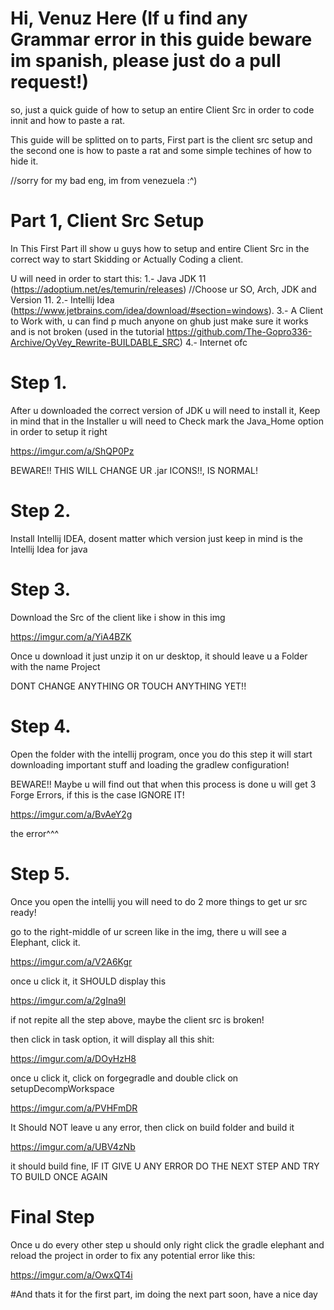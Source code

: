 # Hi, Venuz Here (If u find any Grammar error in this guide beware im spanish, please just do a pull request!)
so, just a quick guide of how to setup an entire Client Src in order to code innit and how to paste a rat.

This guide will be splitted on to parts, First part is the client src setup and the second one is how to paste a rat and
some simple techines of how to hide it.

//sorry for my bad eng, im from venezuela :^)

# Part 1, Client Src Setup
In This First Part ill show u guys how to setup and entire Client Src in the correct way to start Skidding or Actually
Coding a client.

U will need in order to start this:
1.- Java JDK 11 (https://adoptium.net/es/temurin/releases) //Choose ur SO, Arch, JDK and Version 11.
2.- Intellij Idea (https://www.jetbrains.com/idea/download/#section=windows).
3.- A Client to Work with, u can find p much anyone on ghub just make sure it works and is not broken (used in the tutorial
https://github.com/The-Gopro336-Archive/OyVey_Rewrite-BUILDABLE_SRC)
4.- Internet ofc

# Step 1. 
After u downloaded the correct version of JDK u will need to install it, Keep in mind that in the Installer u will need to
Check mark the Java_Home option in order to setup it right

https://imgur.com/a/ShQP0Pz

BEWARE!! THIS WILL CHANGE UR .jar ICONS!!, IS NORMAL!

# Step 2.
Install Intellij IDEA, dosent matter which version just keep in mind is the Intellij Idea for java

# Step 3.
Download the Src of the client like i show in this img

https://imgur.com/a/YiA4BZK

Once u download it just unzip it on ur desktop, it should leave u a Folder with the name Project

DONT CHANGE ANYTHING OR TOUCH ANYTHING YET!!

# Step 4. 
Open the folder with the intellij program, once you do this step it will start downloading important stuff and loading 
the gradlew configuration!

BEWARE!! Maybe u will find out that when this process is done u will get 3 Forge Errors, if this is the case IGNORE IT!

https://imgur.com/a/BvAeY2g

the error^^^

# Step 5.
Once you open the intellij you will need to do 2 more things to get ur src ready!

go to the right-middle of ur screen like in the img, there u will see a Elephant, click it.

https://imgur.com/a/V2A6Kgr

once u click it, it SHOULD display this

https://imgur.com/a/2gIna9l

if not repite all the step above, maybe the client src is broken!

then click in task option, it will display all this shit:

https://imgur.com/a/DOyHzH8

once u click it, click on forgegradle and double click on setupDecompWorkspace

https://imgur.com/a/PVHFmDR

It Should NOT leave u any error, then click on build folder and build it

https://imgur.com/a/UBV4zNb

it should build fine, IF IT GIVE U ANY ERROR DO THE NEXT STEP AND TRY TO BUILD ONCE AGAIN

# Final Step

Once u do every other step u should only right click the gradle elephant and reload the project in order to fix any
potential error like this:

https://imgur.com/a/OwxQT4i

#And thats it for the first part, im doing the next part soon, have a nice day

